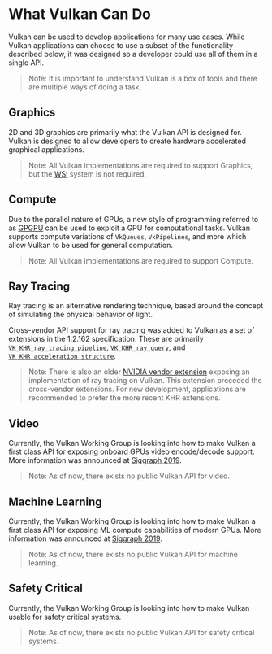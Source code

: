 # What Vulkan Can Do

Vulkan can be used to develop applications for many use cases. While Vulkan applications can choose to use a subset of the functionality described below, it was designed so a developer could use all of them in a single API.

> Note: It is important to understand Vulkan is a box of tools and there are multiple ways of doing a task.

## Graphics

2D and 3D graphics are primarily what the Vulkan API is designed for. Vulkan is designed to allow developers to create hardware accelerated graphical applications.

> Note: All Vulkan implementations are required to support Graphics, but the [WSI](./wsi.md) system is not required.

## Compute

Due to the parallel nature of GPUs, a new style of programming referred to as [GPGPU](https://en.wikipedia.org/wiki/General-purpose_computing_on_graphics_processing_units) can be used to exploit a GPU for computational tasks. Vulkan supports compute variations of `VkQueues`, `VkPipelines`, and more which allow Vulkan to be used for general computation.

> Note: All Vulkan implementations are required to support Compute.

## Ray Tracing

Ray tracing is an alternative rendering technique, based around the concept of simulating the physical behavior of light.

Cross-vendor API support for ray tracing was added to Vulkan as a set of extensions in the 1.2.162 specification.
These are primarily [`VK_KHR_ray_tracing_pipeline`](https://www.khronos.org/registry/vulkan/specs/1.2-extensions/html/vkspec.html#VK_KHR_ray_tracing_pipeline), [`VK_KHR_ray_query`](https://www.khronos.org/registry/vulkan/specs/1.2-extensions/html/vkspec.html#VK_KHR_ray_query), and [`VK_KHR_acceleration_structure`](https://www.khronos.org/registry/vulkan/specs/1.2-extensions/html/vkspec.html#VK_KHR_acceleration_structure).

> Note: There is also an older [NVIDIA vendor extension](https://www.khronos.org/registry/vulkan/specs/1.2-extensions/html/vkspec.html#VK_NV_ray_tracing) exposing an implementation of ray tracing on Vulkan. This extension preceded the cross-vendor extensions. For new development, applications are recommended to prefer the more recent KHR extensions.

## Video

Currently, the Vulkan Working Group is looking into how to make Vulkan a first class API for exposing onboard GPUs video encode/decode support. More information was announced at [Siggraph 2019](https://www.youtube.com/watch?v=_57aiwJISCI&feature=youtu.be&t=4948).

> Note: As of now, there exists no public Vulkan API for video.

## Machine Learning

Currently, the Vulkan Working Group is looking into how to make Vulkan a first class API for exposing ML compute capabilities of modern GPUs. More information was announced at [Siggraph 2019](https://www.youtube.com/watch?v=_57aiwJISCI&feature=youtu.be&t=5007).

> Note: As of now, there exists no public Vulkan API for machine learning.

## Safety Critical

Currently, the Vulkan Working Group is looking into how to make Vulkan usable for safety critical systems.

> Note: As of now, there exists no public Vulkan API for safety critical systems.
